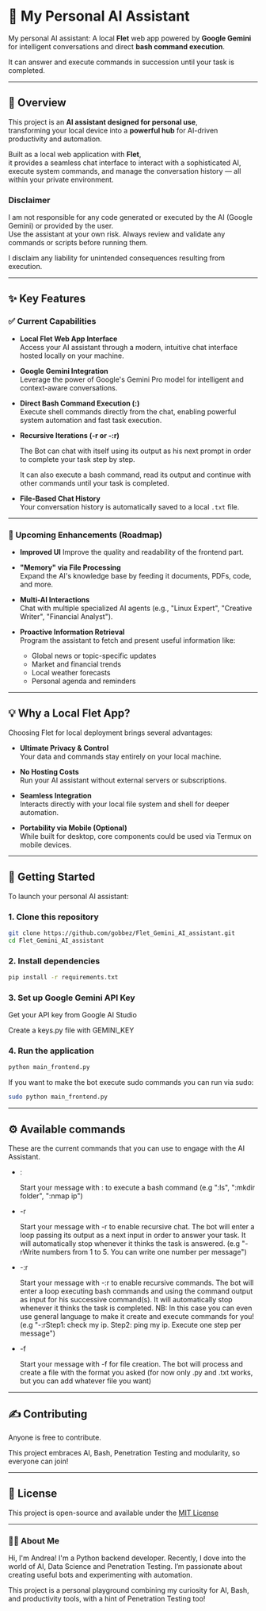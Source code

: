 # 🤖 My Personal AI Assistant

My personal AI assistant: 
A local **Flet** web app powered by **Google Gemini** for intelligent conversations 
and direct **bash command execution**.  

It can answer and execute commands in succession until your task is completed.

---

## 🌟 Overview

This project is an **AI assistant designed for personal use**,  
transforming your local device into a **powerful hub** for AI-driven productivity and automation.

Built as a local web application with **Flet**,  
it provides a seamless chat interface to interact with a sophisticated AI,  
execute system commands, and manage the conversation history — all within your private environment.

### Disclaimer

I am not responsible for any code generated or executed by the AI (Google Gemini)
or provided by the user.  
Use the assistant at your own risk. 
Always review and validate any commands or scripts before running them. 

I disclaim any liability for unintended consequences resulting from execution.

---

## ✨ Key Features

### ✅ Current Capabilities

- **Local Flet Web App Interface**  
  Access your AI assistant through a modern, 
  intuitive chat interface hosted locally on your machine.

- **Google Gemini Integration**  
  Leverage the power of Google's Gemini Pro model for intelligent 
  and context-aware conversations.

- **Direct Bash Command Execution (:)**  
  Execute shell commands directly from the chat, 
  enabling powerful system automation and fast task execution.

- **Recursive Iterations (-r or -:r)**
  
  The Bot can chat with itself using its output as his next prompt in order to complete
  your task step by step. 

  It can also execute a bash command, read its output and continue with other commands
  until your task is completed.

- **File-Based Chat History**  
  Your conversation history is automatically saved to a local `.txt` file.

---

### 🚧 Upcoming Enhancements (Roadmap)

- **Improved UI**
  Improve the quality and readability of the frontend part.


- **"Memory" via File Processing**  
  Expand the AI's knowledge base by feeding it documents, PDFs, code, and more.

- **Multi-AI Interactions**  
  Chat with multiple specialized AI agents 
  (e.g., "Linux Expert", "Creative Writer", "Financial Analyst").

- **Proactive Information Retrieval**  
  Program the assistant to fetch and present useful information like:
  - Global news or topic-specific updates  
  - Market and financial trends  
  - Local weather forecasts  
  - Personal agenda and reminders  

---

## 💡 Why a Local Flet App?

Choosing Flet for local deployment brings several advantages:

- **Ultimate Privacy & Control**  
  Your data and commands stay entirely on your local machine.

- **No Hosting Costs**  
  Run your AI assistant without external servers or subscriptions.

- **Seamless Integration**  
  Interacts directly with your local file system and shell for deeper automation.

- **Portability via Mobile (Optional)**  
  While built for desktop, core components could be used via Termux on mobile devices.

---

## 🚀 Getting Started

To launch your personal AI assistant:

### 1. Clone this repository

```bash
git clone https://github.com/gobbez/Flet_Gemini_AI_assistant.git
cd Flet_Gemini_AI_assistant
```

### 2. Install dependencies

```bash
pip install -r requirements.txt
```

### 3. Set up Google Gemini API Key

Get your API key from Google AI Studio

Create a keys.py file with GEMINI_KEY


### 4. Run the application

```bash
python main_frontend.py
```

If you want to make the bot execute sudo commands you can run via sudo:

```bash
sudo python main_frontend.py
```

---

## ⚙️ Available commands

These are the current commands that you can use to engage with the AI Assistant.

- : 

  Start your message with : to execute a bash command 
  (e.g ":ls", ":mkdir folder", ":nmap ip")

- -r

  Start your message with -r to enable recursive chat. 
  The bot will enter a loop passing its output as a next input in order to answer 
  your task. It will automatically stop whenever it thinks the task is answered.
  (e.g "-rWrite numbers from 1 to 5. You can write one number per message")

- -:r

  Start your message with -:r to enable recursive commands. 
  The bot will enter a loop executing bash commands and using the command output as 
  input for his successive command(s). It will automatically stop whenever it thinks 
  the task is completed.
  NB: In this case you can even use general language to make it create and execute
  commands for you!
  (e.g "-:rStep1: check my ip. Step2: ping my ip. Execute one step per message")

- -f

  Start your message with -f for file creation.
  The bot will process and create a file with the format you asked 
  (for now only .py and .txt works, but you can add whatever file you want)

---

## ✍️ Contributing

Anyone is free to contribute. 

This project embraces AI, Bash, Penetration Testing and modularity, so everyone can join!

---

## 📜 License
This project is open-source and available under the [MIT License](./LICENSE)

---

### 👨‍💻 About Me

Hi, I'm Andrea!
I'm a Python backend developer. 
Recently, I dove into the world of AI, Data Science and Penetration Testing.
I’m passionate about creating useful bots and experimenting with automation.

This project is a personal playground combining my curiosity for AI, Bash, and productivity tools, 
with a hint of Penetration Testing too!